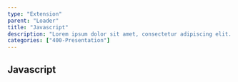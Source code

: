 ```yaml
---
type: "Extension"
parent: "Loader"
title: "Javascript"
description: "Lorem ipsum dolor sit amet, consectetur adipiscing elit. Nunc tempus laoreet leo sit amet iaculis."
categories: ["400-Presentation"]
---
```


## Javascript

<demo>
  <demovanilla src="demos/inline/demos/loader/js-spinner">
  </demovanilla>
</demo>

<demo>
  <demovanilla src="demos/inline/demos/loader/js-filler">
  </demovanilla>
</demo>
